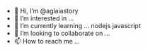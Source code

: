 - 👋 Hi, I’m @aglaiastory
- 👀 I’m interested in ... 
- 🌱 I’m currently learning ... nodejs javascript
- 💞️ I’m looking to collaborate on ... 
- 📫 How to reach me ...

<!---
aglaiastory/aglaiastory is a ✨ special ✨ repository because its `README.md` (this file) appears on your GitHub profile.
You can click the Preview link to take a look at your changes.
--->
